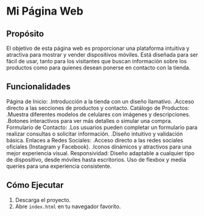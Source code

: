 # Mi Página Web

## Propósito
El objetivo de esta página web es proporcionar una plataforma intuitiva y atractiva para mostrar y vender dispositivos móviles. Está diseñada para ser fácil de usar, tanto para los visitantes que buscan información sobre los productos como para quienes desean ponerse en contacto con la tienda.

## Funcionalidades
Página de Inicio:
.Introducción a la tienda con un diseño llamativo.
.Acceso directo a las secciones de productos y contacto.
Catálogo de Productos:
.Muestra diferentes modelos de celulares con imágenes y descripciones.
.Botones interactivos para ver más detalles o simular una compra.
Formulario de Contacto:
.Los usuarios pueden completar un formulario para realizar consultas o solicitar información.
.Diseño intuitivo y validación básica.
Enlaces a Redes Sociales:
.Acceso directo a las redes sociales oficiales (Instagram y Facebook).
.Iconos dinámicos y atractivos para una mejor experiencia visual.
Responsividad:
Diseño adaptable a cualquier tipo de dispositivo, desde móviles hasta escritorios.
Uso de flexbox y media queries para una experiencia consistente.


## Cómo Ejecutar
1. Descarga el proyecto.
2. Abre `index.html` en tu navegador favorito.
